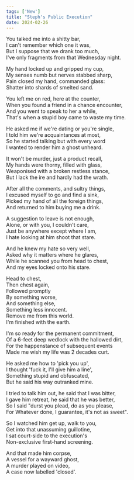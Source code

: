 ```yaml
---
tags: ['New']
title: "Steph's Public Execution"
date: 2024-02-26
---
```


You talked me into a shitty bar,  
I can't remember which one it was,  
But I suppose that we drank too much,  
I've only fragments from that Wednesday night.

My hand locked up and gripped my cup,  
My senses numb but nerves stabbed sharp,  
Pain closed my hand, commanded glass:  
Shatter into shards of smelted sand.

You left me on red, here at the counter,  
When you found a friend in a chance encounter,  
And you went to speak to her a while,  
That's when a stupid boy came to waste my time.

He asked me if we're dating or you're single,  
I told him we're acquaintances at most,  
So he started talking but with every word  
I wanted to render him a ghost unheard.

It won't be murder, just a product recall,  
My hands were thorny, filled with glass,  
Weaponised with a broken restless stance,  
But I lack the ire and hardly had the wrath.

After all the comments, and sultry things,  
I excused myself to go and find a sink,  
Picked my hand of all the foreign things,  
And returned to him buying me a drink.

A suggestion to leave is not enough,  
Alone, or with you, I couldn't care,  
Just be anywhere except where I am,  
I hate looking at him shoot that stare.

And he knew my hate so very well,  
Asked why it matters where he glares,  
While he scanned you from head to chest,  
And my eyes locked onto his stare.

Head to chest,  
Then chest again,  
Followed promptly  
By something worse,  
And something else,  
Something less innocent.  
Remove me from this world.  
I'm finished with the earth.

I'm so ready for the permanent commitment,  
Of a 6-feet deep wedlock with the hallowed dirt,  
For the happenstance of subsequent events  
Made me wish my life was 2 decades curt.

He asked me how to 'pick you up',  
I thought 'fuck it, I'll give him a line',  
Something stupid and obfuscated,  
But he said his way outranked mine.

I tried to talk him out, he said that I was bitter,  
I gave him retreat, he said that he was better,  
So I said "durst you plead, do as you please,  
For Whatever done, I guarantee, it's not as sweet".

So I watched him get up, walk to you,  
Get into that unassuming guillotine,  
I sat court-side to the execution's  
Non-exclusive first-hand screening.

And that made him corpse,  
A vessel for a wayward ghost,  
A murder played on video,  
A case now labelled 'closed'.  
